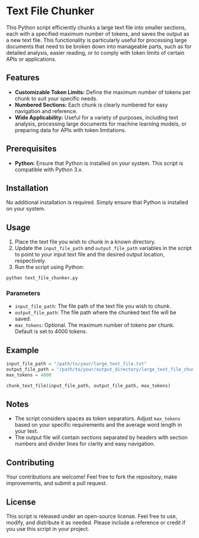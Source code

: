 # Text File Chunker

This Python script efficiently chunks a large text file into smaller sections, each with a specified maximum number of tokens, and saves the output as a new text file. This functionality is particularly useful for processing large documents that need to be broken down into manageable parts, such as for detailed analysis, easier reading, or to comply with token limits of certain APIs or applications.

## Features

- **Customizable Token Limits:** Define the maximum number of tokens per chunk to suit your specific needs.
- **Numbered Sections:** Each chunk is clearly numbered for easy navigation and reference.
- **Wide Applicability:** Useful for a variety of purposes, including text analysis, processing large documents for machine learning models, or preparing data for APIs with token limitations.

## Prerequisites

- **Python:** Ensure that Python is installed on your system. This script is compatible with Python 3.x.

## Installation

No additional installation is required. Simply ensure that Python is installed on your system.

## Usage

1. Place the text file you wish to chunk in a known directory.
2. Update the `input_file_path` and `output_file_path` variables in the script to point to your input text file and the desired output location, respectively.
3. Run the script using Python:

```bash
python text_file_chunker.py
```

### Parameters

- `input_file_path`: The file path of the text file you wish to chunk.
- `output_file_path`: The file path where the chunked text file will be saved.
- `max_tokens`: Optional. The maximum number of tokens per chunk. Default is set to 4000 tokens.

## Example

```python
input_file_path = "/path/to/your/large_text_file.txt"
output_file_path = "/path/to/your/output_directory/large_text_file_chunked.txt"
max_tokens = 4000

chunk_text_file(input_file_path, output_file_path, max_tokens)
```

## Notes

- The script considers spaces as token separators. Adjust `max_tokens` based on your specific requirements and the average word length in your text.
- The output file will contain sections separated by headers with section numbers and divider lines for clarity and easy navigation.

## Contributing

Your contributions are welcome! Feel free to fork the repository, make improvements, and submit a pull request.

## License

This script is released under an open-source license. Feel free to use, modify, and distribute it as needed. Please include a reference or credit if you use this script in your project.